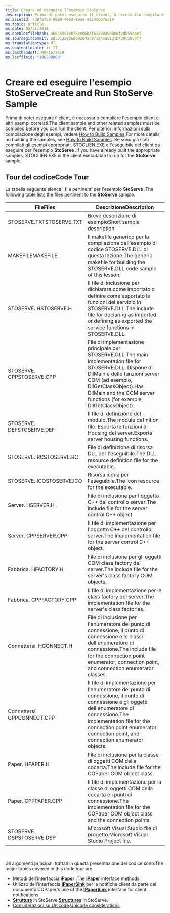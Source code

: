 ```yaml
---
title: Creare ed eseguire l'esempio StoServe
description: Prima di poter eseguire il client, è necessario compilare l'esempio client e altri esempi correlati.
ms.assetid: 7d8fe758-0008-495d-89ae-a814cb07ea19
ms.topic: article
ms.date: 05/31/2018
ms.openlocfilehash: 46645351eb75ceb6b4f6129049b9e8f2db59dbef
ms.sourcegitcommit: 2d531328b6ed82d4ad971a45a5131b430c5866f7
ms.translationtype: MT
ms.contentlocale: it-IT
ms.lasthandoff: 09/16/2019
ms.locfileid: "106298069"
---
```

# <a name="create-and-run-stoserve-sample"></a><span data-ttu-id="ee243-103">Creare ed eseguire l'esempio StoServe</span><span class="sxs-lookup"><span data-stu-id="ee243-103">Create and Run StoServe Sample</span></span>

<span data-ttu-id="ee243-104">Prima di poter eseguire il client, è necessario compilare l'esempio client e altri esempi correlati.</span><span class="sxs-lookup"><span data-stu-id="ee243-104">The client sample and other related samples must be compiled before you can run the client.</span></span> <span data-ttu-id="ee243-105">Per ulteriori informazioni sulla compilazione degli esempi, vedere [How to Build Samples](how-to-build-samples.md).</span><span class="sxs-lookup"><span data-stu-id="ee243-105">For more details on building the samples, see [How to Build Samples](how-to-build-samples.md).</span></span> <span data-ttu-id="ee243-106">Se sono già stati compilati gli esempi appropriati, STOCLIEN.EXE è l'eseguibile del client da eseguire per l'esempio **StoServe** .</span><span class="sxs-lookup"><span data-stu-id="ee243-106">If you have already built the appropriate samples, STOCLIEN.EXE is the client executable to run for the **StoServe** sample.</span></span>

## <a name="code-tour"></a><span data-ttu-id="ee243-107">Tour del codice</span><span class="sxs-lookup"><span data-stu-id="ee243-107">Code Tour</span></span>

<span data-ttu-id="ee243-108">La tabella seguente elenca i file pertinenti per l'esempio **StoServe** .</span><span class="sxs-lookup"><span data-stu-id="ee243-108">The following table lists the files pertinent to the **StoServe** sample.</span></span>



| <span data-ttu-id="ee243-109">File</span><span class="sxs-lookup"><span data-stu-id="ee243-109">Files</span></span>        | <span data-ttu-id="ee243-110">Descrizione</span><span class="sxs-lookup"><span data-stu-id="ee243-110">Description</span></span>                                                                                                               |
|--------------|---------------------------------------------------------------------------------------------------------------------------|
| <span data-ttu-id="ee243-111">STOSERVE.TXT</span><span class="sxs-lookup"><span data-stu-id="ee243-111">STOSERVE.TXT</span></span> | <span data-ttu-id="ee243-112">Breve descrizione di esempio</span><span class="sxs-lookup"><span data-stu-id="ee243-112">Short sample description</span></span>                                                                                                  |
| <span data-ttu-id="ee243-113">MAKEFILE</span><span class="sxs-lookup"><span data-stu-id="ee243-113">MAKEFILE</span></span>     | <span data-ttu-id="ee243-114">Il makefile generico per la compilazione dell'esempio di codice STOSERVE.DLL di questa lezione.</span><span class="sxs-lookup"><span data-stu-id="ee243-114">The generic makefile for building the STOSERVE.DLL code sample of this lesson.</span></span>                                            |
| <span data-ttu-id="ee243-115">STOSERVE. H</span><span class="sxs-lookup"><span data-stu-id="ee243-115">STOSERVE.H</span></span>   | <span data-ttu-id="ee243-116">Il file di inclusione per dichiarare come importato o definire come esportato le funzioni del servizio in STOSERVE.DLL.</span><span class="sxs-lookup"><span data-stu-id="ee243-116">The include file for declaring as imported or defining as exported the service functions in STOSERVE.DLL.</span></span>                 |
| <span data-ttu-id="ee243-117">STOSERVE. CPP</span><span class="sxs-lookup"><span data-stu-id="ee243-117">STOSERVE.CPP</span></span> | <span data-ttu-id="ee243-118">File di implementazione principale per STOSERVE.DLL.</span><span class="sxs-lookup"><span data-stu-id="ee243-118">The main implementation file for STOSERVE.DLL.</span></span> <span data-ttu-id="ee243-119">Dispone di DllMain e delle funzioni server COM (ad esempio, DllGetClassObject).</span><span class="sxs-lookup"><span data-stu-id="ee243-119">Has DllMain and the COM server functions (for example, DllGetClassObject).</span></span> |
| <span data-ttu-id="ee243-120">STOSERVE. DEF</span><span class="sxs-lookup"><span data-stu-id="ee243-120">STOSERVE.DEF</span></span> | <span data-ttu-id="ee243-121">Il file di definizione del modulo.</span><span class="sxs-lookup"><span data-stu-id="ee243-121">The module definition file.</span></span> <span data-ttu-id="ee243-122">Esporta le funzioni di Housing del server.</span><span class="sxs-lookup"><span data-stu-id="ee243-122">Exports server housing functions.</span></span>                                                             |
| <span data-ttu-id="ee243-123">STOSERVE. RC</span><span class="sxs-lookup"><span data-stu-id="ee243-123">STOSERVE.RC</span></span>  | <span data-ttu-id="ee243-124">File di definizione di risorsa DLL per l'eseguibile.</span><span class="sxs-lookup"><span data-stu-id="ee243-124">The DLL resource definition file for the executable.</span></span>                                                                      |
| <span data-ttu-id="ee243-125">STOSERVE. ICO</span><span class="sxs-lookup"><span data-stu-id="ee243-125">STOSERVE.ICO</span></span> | <span data-ttu-id="ee243-126">Risorsa icona per l'eseguibile.</span><span class="sxs-lookup"><span data-stu-id="ee243-126">The icon resource for the executable.</span></span>                                                                                     |
| <span data-ttu-id="ee243-127">Server. H</span><span class="sxs-lookup"><span data-stu-id="ee243-127">SERVER.H</span></span>     | <span data-ttu-id="ee243-128">File di inclusione per l'oggetto C++ del controllo server.</span><span class="sxs-lookup"><span data-stu-id="ee243-128">The include file for the server control C++ object.</span></span>                                                                       |
| <span data-ttu-id="ee243-129">Server. CPP</span><span class="sxs-lookup"><span data-stu-id="ee243-129">SERVER.CPP</span></span>   | <span data-ttu-id="ee243-130">Il file di implementazione per l'oggetto C++ del controllo server.</span><span class="sxs-lookup"><span data-stu-id="ee243-130">The implementation file for the server control C++ object.</span></span>                                                                |
| <span data-ttu-id="ee243-131">Fabbrica. H</span><span class="sxs-lookup"><span data-stu-id="ee243-131">FACTORY.H</span></span>    | <span data-ttu-id="ee243-132">File di inclusione per gli oggetti COM class factory del server.</span><span class="sxs-lookup"><span data-stu-id="ee243-132">The include file for the server's class factory COM objects.</span></span>                                                              |
| <span data-ttu-id="ee243-133">Fabbrica. CPP</span><span class="sxs-lookup"><span data-stu-id="ee243-133">FACTORY.CPP</span></span>  | <span data-ttu-id="ee243-134">Il file di implementazione per le class factory del server.</span><span class="sxs-lookup"><span data-stu-id="ee243-134">The implementation file for the server's class factories.</span></span>                                                                 |
| <span data-ttu-id="ee243-135">Connettersi. H</span><span class="sxs-lookup"><span data-stu-id="ee243-135">CONNECT.H</span></span>    | <span data-ttu-id="ee243-136">File di inclusione per l'enumeratore del punto di connessione, il punto di connessione e le classi dell'enumeratore di connessione.</span><span class="sxs-lookup"><span data-stu-id="ee243-136">The include file for the connection point enumerator, connection point, and connection enumerator classes.</span></span>                |
| <span data-ttu-id="ee243-137">Connettersi. CPP</span><span class="sxs-lookup"><span data-stu-id="ee243-137">CONNECT.CPP</span></span>  | <span data-ttu-id="ee243-138">Il file di implementazione per l'enumeratore del punto di connessione, il punto di connessione e gli oggetti dell'enumeratore di connessione.</span><span class="sxs-lookup"><span data-stu-id="ee243-138">The implementation file for the connection point enumerator, connection point, and connection enumerator objects.</span></span>         |
| <span data-ttu-id="ee243-139">Paper. H</span><span class="sxs-lookup"><span data-stu-id="ee243-139">PAPER.H</span></span>      | <span data-ttu-id="ee243-140">File di inclusione per la classe di oggetti COM della cocarta.</span><span class="sxs-lookup"><span data-stu-id="ee243-140">The include file for the COPaper COM object class.</span></span>                                                                        |
| <span data-ttu-id="ee243-141">Paper. CPP</span><span class="sxs-lookup"><span data-stu-id="ee243-141">PAPER.CPP</span></span>    | <span data-ttu-id="ee243-142">Il file di implementazione per la classe di oggetti COM della cocarta e i punti di connessione.</span><span class="sxs-lookup"><span data-stu-id="ee243-142">The implementation file for the COPaper COM object class and the connection points.</span></span>                                       |
| <span data-ttu-id="ee243-143">STOSERVE. DSP</span><span class="sxs-lookup"><span data-stu-id="ee243-143">STOSERVE.DSP</span></span> | <span data-ttu-id="ee243-144">Microsoft Visual Studio file di progetto.</span><span class="sxs-lookup"><span data-stu-id="ee243-144">Microsoft Visual Studio Project file.</span></span>                                                                                     |



 

<span data-ttu-id="ee243-145">Gli argomenti principali trattati in questa presentazione del codice sono:</span><span class="sxs-lookup"><span data-stu-id="ee243-145">The major topics covered in this code tour are:</span></span>

-   <span data-ttu-id="ee243-146">Metodi dell'interfaccia [**iPaper**](ipaper-methods.md) .</span><span class="sxs-lookup"><span data-stu-id="ee243-146">The [**IPaper**](ipaper-methods.md) interface methods.</span></span>
-   <span data-ttu-id="ee243-147">Utilizzo dell'interfaccia [**IPaperSink**](ipapersink-methods.md) per le notifiche client da parte del documento.</span><span class="sxs-lookup"><span data-stu-id="ee243-147">COPaper's use of the [**IPaperSink**](ipapersink-methods.md) interface for client notifications.</span></span>
-   <span data-ttu-id="ee243-148">[**Strutture**](structures---stoserve.md) in StoServe.</span><span class="sxs-lookup"><span data-stu-id="ee243-148">[**Structures**](structures---stoserve.md) in StoServe.</span></span>
-   <span data-ttu-id="ee243-149">[Considerazioni su Unicode](unicode-considerations.md).</span><span class="sxs-lookup"><span data-stu-id="ee243-149">[Unicode considerations](unicode-considerations.md).</span></span>

 

 




